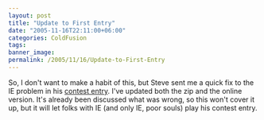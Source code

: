 ```yaml
---
layout: post
title: "Update to First Entry"
date: "2005-11-16T22:11:00+06:00"
categories: ColdFusion 
tags: 
banner_image: 
permalink: /2005/11/16/Update-to-First-Entry
---
```


So, I don't want to make a habit of this, but Steve sent me a quick fix to the IE problem in his <a href="http://ray.camdenfamily.com/index.cfm/2005/11/16/Intermediate-Contest-Entry-1">contest entry</a>. I've updated both the zip and the online version. It's already been discussed what was wrong, so this won't cover it up, but it will let folks with IE (and only IE, poor souls) play his contest entry.
